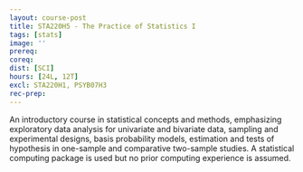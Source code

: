 ```yaml
---
layout: course-post
title: STA220H5 - The Practice of Statistics I
tags: [stats]
image: ''
prereq: 
coreq: 
dist: [SCI]
hours: [24L, 12T]
excl: STA220H1, PSYB07H3
rec-prep: 
---
```


An introductory course in statistical concepts and methods, emphasizing exploratory data analysis for univariate and bivariate data, sampling and experimental designs, basis probability models, estimation and tests of hypothesis in one-sample and comparative two-sample studies. A statistical computing package is used but no prior computing experience is assumed.
